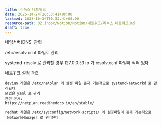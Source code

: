 ```yaml
---
title: 리눅스 네트워크
date: 2025-10-24T20:53:41+09:00
lastmod: 2025-10-24T20:53:41+09:00
resource-path: 02.inbox/Notion/Notion/네트워크/리눅스 네트워크.md
draft: true
---
```

네임서버(DNS) 관련

/etc/resolv.conf 파일로 관리

systemd-resolv 로 관리할 경우 127.0.0.53 ip 가 resolv.conf 파일에 적혀 있다

네트워크 설정 관련

```
devian 게열은 /etc/netplan 에 설정 파일 존재 기본적으로 systemd-networkd 로 관리된다
문법은 yaml 로 관리
관련 문서:
https://netplan.readthedocs.io/en/stable/
```

```
redhat 계열은 /etc/sysconfig/network-scripts/ 에 설정파일이 존제 기본적으로
 NetworkManager 로 관리된다
```